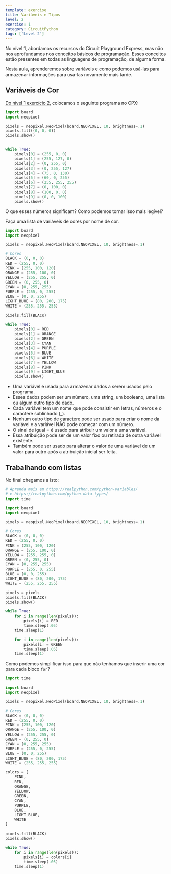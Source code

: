 ```yaml
---
template: exercise
title: Variáveis e Tipos
level: 2
exercise: 1
category: CircuitPython
tags: ['Level 2']
---
```


No nível 1, abordamos os recursos do Circuit Playground Express, mas não nos aprofundamos nos conceitos básicos de programação. Esses conceitos estão presentes em todas as linguagens de programação, de alguma forma.

Nesta aula, aprenderemos sobre variáveis ​​e como podemos usá-las para armazenar informações para usá-las novamente mais tarde.

## Variáveis ​​de Cor

[Do nível 1 exercício 2](../../level-1/L1-E2), colocamos o seguinte programa no CPX:

```python
import board
import neopixel

pixels = neopixel.NeoPixel(board.NEOPIXEL, 10, brightness=.1)
pixels.fill((0, 0, 0))
pixels.show()


while True:
    pixels[0] = (255, 0, 0)
    pixels[1] = (255, 127, 0)
    pixels[2] = (0, 255, 0)
    pixels[3] = (0, 255, 127)
    pixels[4] = (75, 0, 130)
    pixels[5] = (60, 0, 255)
    pixels[6] = (255, 255, 255)
    pixels[7] = (0, 100, 0)
    pixels[8] = (100, 0, 0)
    pixels[9] = (0, 0, 100)
    pixels.show()
```

O que esses números significam? Como podemos tornar isso mais legível?

Faça uma lista de variáveis ​​de cores por nome de cor.

```python
import board
import neopixel

pixels = neopixel.NeoPixel(board.NEOPIXEL, 10, brightness=.1)

# Cores
BLACK = (0, 0, 0)
RED = (255, 0, 0)
PINK = (255, 100, 120)
ORANGE = (255, 100, 0)
YELLOW = (255, 255, 0)
GREEN = (0, 255, 0)
CYAN = (0, 255, 255)
PURPLE = (255, 0, 255)
BLUE = (0, 0, 255)
LIGHT_BLUE = (80, 200, 175)
WHITE = (255, 255, 255)

pixels.fill(BLACK)

while True:
    pixels[0] = RED
    pixels[1] = ORANGE
    pixels[2] = GREEN
    pixels[3] = CYAN
    pixels[4] = PURPLE
    pixels[5] = BLUE
    pixels[6] = WHITE
    pixels[7] = YELLOW
    pixels[8] = PINK
    pixels[9] = LIGHT_BLUE
    pixels.show()
```

- Uma variável é usada para armazenar dados a serem usados ​​pelo programa.
- Esses dados podem ser um número, uma string, um booleano, uma lista ou algum outro tipo de dado.
- Cada variável tem um nome que pode consistir em letras, números e o caractere sublinhado (\_).
- Nenhum outro tipo de caractere pode ser usado para criar o nome da variável e a variável NÃO pode começar com um número.
- O sinal de igual = é usado para atribuir um valor a uma variável.
- Essa atribuição pode ser de um valor fixo ou retirada de outra variável existente.
- Também pode ser usado para alterar o valor de uma variável de um valor para outro após a atribuição inicial ser feita.

## Trabalhando com listas

No final chegamos a isto:

```python
# Aprenda mais em https://realpython.com/python-variables/
# e https://realpython.com/python-data-types/
import time

import board
import neopixel

pixels = neopixel.NeoPixel(board.NEOPIXEL, 10, brightness=.1)

# Cores
BLACK = (0, 0, 0)
RED = (255, 0, 0)
PINK = (255, 100, 120)
ORANGE = (255, 100, 0)
YELLOW = (255, 255, 0)
GREEN = (0, 255, 0)
CYAN = (0, 255, 255)
PURPLE = (255, 0, 255)
BLUE = (0, 0, 255)
LIGHT_BLUE = (80, 200, 175)
WHITE = (255, 255, 255)

pixels = pixels
pixels.fill(BLACK)
pixels.show()

while True:
    for i in range(len(pixels)):
        pixels[i] = RED
        time.sleep(.05)
    time.sleep(1)

    for i in range(len(pixels)):
        pixels[i] = GREEN
        time.sleep(.05)
    time.sleep(1)
```

Como podemos simplificar isso para que não tenhamos que inserir uma cor para cada bloco `for`?

```python
import time

import board
import neopixel

pixels = neopixel.NeoPixel(board.NEOPIXEL, 10, brightness=.1)

# Cores
BLACK = (0, 0, 0)
RED = (255, 0, 0)
PINK = (255, 100, 120)
ORANGE = (255, 100, 0)
YELLOW = (255, 255, 0)
GREEN = (0, 255, 0)
CYAN = (0, 255, 255)
PURPLE = (255, 0, 255)
BLUE = (0, 0, 255)
LIGHT_BLUE = (80, 200, 175)
WHITE = (255, 255, 255)

colors = [
    PINK,
    RED,
    ORANGE,
    YELLOW,
    GREEN,
    CYAN,
    PURPLE,
    BLUE,
    LIGHT_BLUE,
    WHITE
]

pixels.fill(BLACK)
pixels.show()

while True:
    for i in range(len(pixels)):
        pixels[i] = colors[i]
        time.sleep(.05)
    time.sleep(1)

```
